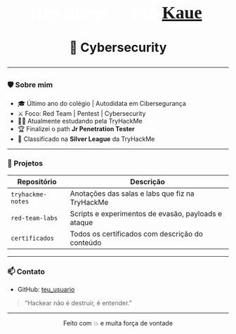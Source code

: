 <h1 align="center" style="font-family: 'Impact'; 
    color: white;
    font-size: 40px;">
    Hey there! 👋 I'm <a href="https://tryhackme.com/p/coquinhared3/">Kaue</a>. 
</h1>
<h1 align="center">🔎 Cybersecurity 

---

### 🛡️ Sobre mim
- 🎓 Último ano do colégio | Autodidata em Cibersegurança
- ⚔️ Foco: Red Team | Pentest | Cybersecurity 
- 👨‍💻 Atualmente estudando pela TryHackMe
- 🏆 Finalizei o path **Jr Penetration Tester**
- 🥈 Classificado na **Silver League** da TryHackMe
  
---

### 🚀 Projetos
| Repositório | Descrição |
|-------------|-----------|
| `tryhackme-notes` | Anotações das salas e labs que fiz na TryHackMe |
| `red-team-labs` | Scripts e experimentos de evasão, payloads e ataque |
| `certificados` | Todos os certificados com descrição do conteúdo |

---

### 📫 Contato
- GitHub: [teu_usuario](https://github.com/KrnL777)

> “Hackear não é destruir, é entender.”

---

<p align="center">Feito com 💥 e muita força de vontade</p>
